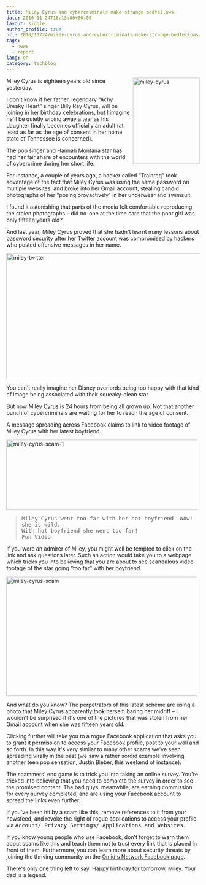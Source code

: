 ```yaml
---
title: Miley Cyrus and cybercriminals make strange bedfellows
date: 2010-11-24T16:13:00+00:00
layout: single
author_profile: true
url: 2010/11/24/miley-cyrus-and-cybercriminals-make-strange-bedfellows/
tags:
  - news
  - report
lang: en
category: techblog
---
```

[<img title="miley-cyrus" border="0" alt="miley-cyrus" align="right" src="http://lh3.ggpht.com/_vaUVXcmC3OI/TO0yjIfBZaI/AAAAAAAADNM/tpXjfuKA4_A/miley-cyrus_thumb.jpg?imgmax=800" width="174" height="225" />](http://lh6.ggpht.com/_vaUVXcmC3OI/TO0yhmgqINI/AAAAAAAADNI/RpiH8nHRt3Y/s1600-h/miley-cyrus%5B2%5D.jpg)Miley Cyrus is eighteen years old since yesterday.

I don't know if her father, legendary “Achy Breaky Heart” singer Billy Ray Cyrus, will be joining in her birthday celebrations, but I imagine he'll be quietly wiping away a tear as his daughter finally becomes officially an adult (at least as far as the age of consent in her home state of Tennessee is concerned).

The pop singer and Hannah Montana star has had her fair share of encounters with the world of cybercrime during her short life.

For instance, a couple of years ago, a hacker called “Trainreq” took advantage of the fact that Miley Cyrus was using the same password on multiple websites, and broke into her Gmail account, stealing candid photographs of her “posing provactively” in her underwear and swimsuit.

I found it astonishing that parts of the media felt comfortable reproducing the stolen photographs &#8211; did no-one at the time care that the poor girl was only fifteen years old?

And last year, Miley Cyrus proved that she hadn't learnt many lessons about password security after her Twitter account was compromised by hackers who posted offensive messages in her name.

[<img title="miley-twitter" border="0" alt="miley-twitter" src="http://lh3.ggpht.com/_vaUVXcmC3OI/TO0ymqjLv9I/AAAAAAAADNU/n6ojZe3g2sA/miley-twitter_thumb%5B5%5D.jpg?imgmax=800" width="512" height="328" />](http://lh4.ggpht.com/_vaUVXcmC3OI/TO0ykvU4YZI/AAAAAAAADNQ/vOfTmd7Bzm4/s1600-h/miley-twitter%5B7%5D.jpg)

You can't really imagine her Disney overlords being too happy with that kind of image being associated with their squeaky-clean star.

But now Miley Cyrus is 24 hours from being all grown up. Not that another bunch of cybercriminals are waiting for her to reach the age of consent.

A message spreading across Facebook claims to link to video footage of Miley Cyrus with her latest boyfriend.

[<img title="miley-cyrus-scam-1" border="0" alt="miley-cyrus-scam-1" src="http://lh5.ggpht.com/_vaUVXcmC3OI/TO0ypr-5sRI/AAAAAAAADNc/o6Fc0u5e1YU/miley-cyrus-scam-1_thumb%5B2%5D.jpg?imgmax=800" width="498" height="183" />](http://lh6.ggpht.com/_vaUVXcmC3OI/TO0yoL6sAiI/AAAAAAAADNY/TlMmowAKIOM/s1600-h/miley-cyrus-scam-1%5B4%5D.jpg)

> <tt>Miley Cyrus went too far with her hot boyfriend. Wow! she is wild.</tt>  
> <tt>With hot boyfriend she went too far!</tt>  
> <tt>Fun Video</tt>

If you were an admirer of Miley, you might well be tempted to click on the link and ask questions later. Such an action would take you to a webpage which tricks you into believing that you are about to see scandalous video footage of the star going “too far” with her boyfriend.

[<img title="miley-cyrus-scam" border="0" alt="miley-cyrus-scam" src="http://lh4.ggpht.com/_vaUVXcmC3OI/TO0ytGmathI/AAAAAAAADNk/zOb-3FwfD6g/miley-cyrus-scam_thumb%5B2%5D.jpg?imgmax=800" width="498" height="311" />](http://lh5.ggpht.com/_vaUVXcmC3OI/TO0yreDaTII/AAAAAAAADNg/Z5puTH-2d6U/s1600-h/miley-cyrus-scam%5B4%5D.jpg)

And what do you know? The perpetrators of this latest scheme are using a photo that Miley Cyrus apparently took herself, baring her midriff &#8211; I wouldn't be surprised if it's one of the pictures that was stolen from her Gmail account when she was fifteen years old.

Clicking further will take you to a rogue Facebook application that asks you to grant it permission to access your Facebook profile, post to your wall and so forth. In this way it's very similar to many other scams we've seen spreading virally in the past (we saw a rather sordid example involving another teen pop sensation, Justin Bieber, this weekend of instance).

The scammers' end game is to trick you into taking an online survey. You're tricked into believing that you need to complete the survey in order to see the promised content. The bad guys, meanwhile, are earning commission for every survey completed, and are using your Facebook account to spread the links even further.

If you've been hit by a scam like this, remove references to it from your newsfeed, and revoke the right of rogue applications to access your profile via <tt>Account/ Privacy Settings/ Applications and Websites</tt>.

If you know young people who use Facebook, don't forget to warn them about scams like this and teach them not to trust every link that is placed in front of them. Furthermore, you can learn more about security threats by joining the thriving community on the <a href="https://www.facebook.com/omidsnetwork" target="_blank">Omid's Network Facebook page</a>.

There's only one thing left to say. Happy birthday for tomorrow, Miley. Your dad is a legend.